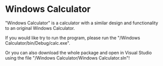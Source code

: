 # Windows Calculator

"Windows Calculator" is a calculator with a similar design and functionality to an original Windows Calculator.

If you would like try to run the program, please run the "/Windows Calculator/bin/Debug/calc.exe".

Or you can also download the whole package and open in Visual Studio using the file "/Windows Calculator/Windows Calculator.sln"!
